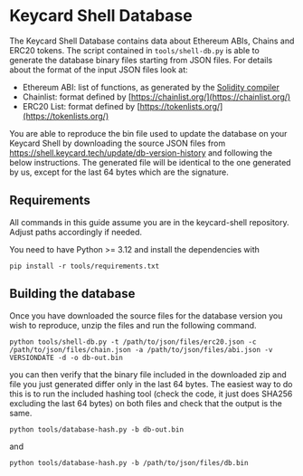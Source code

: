 # Keycard Shell Database

The Keycard Shell Database contains data about Ethereum ABIs, Chains and ERC20 tokens. The script contained in `tools/shell-db.py` is able to generate the database binary files starting from JSON files. For details about the format of the input JSON files look at:

* Ethereum ABI: list of functions, as generated by the [Solidity compiler](https://docs.soliditylang.org/en/latest/abi-spec.html#json)
* Chainlist: format defined by [https://chainlist.org/](https://chainlist.org/)
* ERC20 List: format defined by [https://tokenlists.org/](https://tokenlists.org/)

You are able to reproduce the bin file used to update the database on your Keycard Shell by downloading the source JSON files from https://shell.keycard.tech/update/db-version-history and following the below instructions. The generated file will be identical to the one generated by us, except for the last 64 bytes which are the signature.

## Requirements

All commands in this guide assume you are in the keycard-shell repository. Adjust paths accordingly if needed.

You need to have Python >= 3.12 and install the dependencies with

`pip install -r tools/requirements.txt`

## Building the database

Once you have downloaded the source files for the database version you wish to reproduce, unzip the files and run the following command.

`python tools/shell-db.py -t /path/to/json/files/erc20.json -c /path/to/json/files/chain.json -a /path/to/json/files/abi.json -v VERSIONDATE -d -o db-out.bin`

you can then verify that the binary file included in the downloaded zip and file you just generated differ only in the last 64 bytes. The easiest way to do this is to run the included hashing tool (check the code, it just does SHA256 excluding the last 64 bytes) on both files and check that the output is the same.

`python tools/database-hash.py -b db-out.bin`

and

`python tools/database-hash.py -b /path/to/json/files/db.bin`
